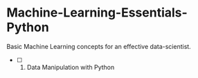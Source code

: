 # Machine-Learning-Essentials-Python
Basic Machine Learning concepts for an effective data-scientist.

- [ ] 1. Data Manipulation with Python